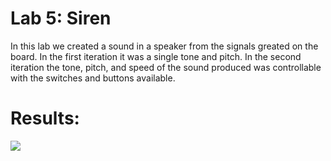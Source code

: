 # Lab 5: Siren
In this lab we created a sound in a speaker from the signals greated on the board. In the first iteration it was a single tone and pitch. In the second iteration the tone, pitch, and speed of the sound produced was controllable with the switches and buttons available.

# Results: 
![](https://github.com/dsmith15/CPE487-DSD/blob/main/Labs/Vivado%20Lab%205/siren/DSD%20Lab%205.gif)
